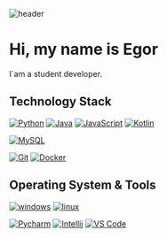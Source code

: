 ![header](https://capsule-render.vercel.app/api?type=waving&color=gradient&height=256&section=header&text=Hello%20World!&fontSize=75&animation=fadeIn&fontAlignY=38&desc=Welcome%20to%20my%20GitHub%20profile!%20Put%20stars,%20fork%20and%20contribute!&descAlignY=51&descAlign=62)

# Hi, my name is Egor

I`am a student developer.

## Technology Stack

[![Python](https://img.shields.io/badge/-Python-3776AB?style=flat-square&logo=python&logoColor=ffffff)]()
[![Java](https://img.shields.io/badge/-Java-ff0000?style=flat-square&logo=Java&logoColor=ffffff)]()
[![JavaScript](https://img.shields.io/badge/-JavaScript-ffff00?style=flat-square&logo=JavaScript&logoColor=ffffff)]()
[![Kotlin](https://img.shields.io/badge/-Kotlin-8b00ff?style=flat-square&logo=Kotlin&logoColor=ffffff)]()

[![MySQL](https://img.shields.io/badge/-MySQL-4479A1?style=flat-square&logo=MySQL&logoColor=ffffff)]()


[![Git](https://img.shields.io/badge/-Git-%23F05032?style=flat-square&logo=git&logoColor=%23ffffff)]()
[![Docker](https://img.shields.io/badge/-Docker-2496ED?style=flat-square&logo=docker&logoColor=ffffff)]()

## Operating System & Tools

[![windows](https://img.shields.io/badge/Windows-10-292e33?style=flat-square&logo=windows&logoColor=ffffff)]()
[![linux](https://img.shields.io/badge/ubuntu-jammy-green)]()

[![Pycharm](https://img.shields.io/badge/IDE-PyCharm-yellow?style=flat-square&logo=JetBrains)]()
[![Intellij](https://img.shields.io/badge/IDE-IntelliJ-yellow?style=flat-square&logo=JetBrains)]()
[![VS Code](https://img.shields.io/badge/IDE-VSCode-%23007ACC?style=flat-square&logo=Visual-studio-code)]()
